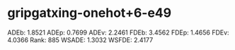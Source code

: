 # gripgatxing-onehot+6-e49

ADEb: 1.8521
ADEp: 0.7699
ADEv: 2.2461
FDEb: 3.4562
FDEp: 1.4656
FDEv: 4.0366
Rank: 885
WSADE: 1.3032
WSFDE: 2.4177